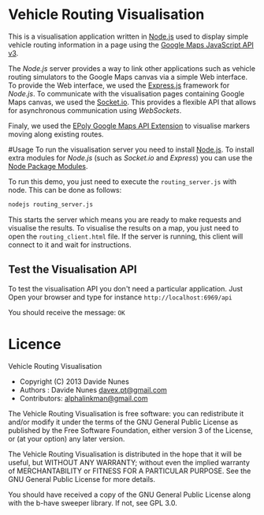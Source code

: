 # Vehicle Routing Visualisation
This is a visualisation application written in [Node.js](http://nodejs.org/) used to display simple
vehicle routing information in a page using the [Google Maps JavaScript API v3](https://developers.google.com/maps/documentation/javascript/reference).

The *Node.js* server provides a way to link other applications such as vehicle routing simulators to the Google Maps canvas 
via a simple Web interface. To provide the Web interface, we used the [Express.js](http://expressjs.com/) framework for *Node.js*.
To communicate with the visualisation pages containing Google Maps canvas, we used the [Socket.io](http://socket.io/). This provides a 
flexible API that allows for asynchronous communication using *WebSockets*. 

Finaly, we used the [EPoly Google Maps API Extension](http://econym.org.uk/gmap/epoly.htm) to visualise markers moving along 
existing routes.

#Usage
To run the visualisation server you need to install [Node.js](http://nodejs.org/). To install extra modules for *Node.js*
(such as *Socket.io* and *Express*) you can use the [Node Package Modules](https://npmjs.org/).

To run this demo, you just need to execute the `routing_server.js` with node. This can be done as follows:

```bash
nodejs routing_server.js
```
This starts the server which means you are ready to make requests and visualise the results. To visualise the 
results on a map, you just need to open the `routing_client.html` file. If the server is running, this client 
will connect to it and wait for instructions.

## Test the Visualisation API
To test the visualisation API you don't need a particular application. Just Open your browser and type for instance
`http://localhost:6969/api`

You should receive the message: `OK`


# Licence
Vehicle Routing Visualisation

* Copyright (C) 2013 Davide Nunes
* Authors : Davide Nunes davex.pt@gmail.com
* Contributors: alphalinkman@gmail.com

The Vehicle Routing Visualisation is free software: you can redistribute it and/or modify it under the terms of the GNU General Public License as published by the Free Software Foundation, either version 3 of the License, or (at your option) any later version.

The Vehicle Routing Visualisation is distributed in the hope that it will be useful, but WITHOUT ANY WARRANTY; without even the implied warranty of MERCHANTABILITY or FITNESS FOR A PARTICULAR PURPOSE. See the GNU General Public License for more details.

You should have received a copy of the GNU General Public License along with the b-have sweeper library.
If not, see GPL 3.0.
